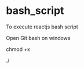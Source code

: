 # bash_script

To execute reactjs bash script


Open Git bash on windows


chmod +x <filename>


./<filename> <projectname>
